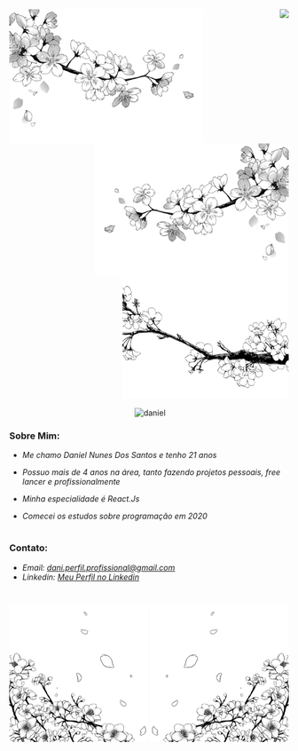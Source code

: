 
<div >
<img align="left" width="350px" heigth="100px" src="https://github.com/Stilyx/Readme-images/blob/main/header-left-flower.png" /><img align="right" width="350px" heigth="100px" src="https://github.com/Stilyx/Readme-images/blob/main/header-right-flower.png" />
</div>




 

 <div align="right"> 
  
<img height="200px" src="https://github-readme-stats.vercel.app/api/top-langs/?username=Stilyx&hide=html&layout=compact&theme=dark"/>
  <img  width="300px" src= "https://github.com/Stilyx/Readme-images/blob/main/main-right-flower.png" />  
  </div>

  
 <p align="center">    
&nbsp;<img height="220px" src="https://github-readme-stats.vercel.app/api?username=Stilyx&theme=dark&show_icons=true" alt="daniel"/></p>

    
   
  <h3>
  Sobre Mim:
  </h3>

 <div>
  
  - *Me chamo Daniel Nunes Dos Santos e tenho 21 anos*  

  - *Possuo mais de 4 anos na área, tanto fazendo projetos pessoais, free lancer e profissionalmente*
    
  - *Minha especialidade é React.Js* 
 
  - *Comecei os estudos sobre programação em 2020*
    
  </div>


  #
  
 
  

  <h3>
    Contato:
  </h3>
  
<div>
 
  - *Email: dani.perfil.profissional@gmail.com*
  - *Linkedin: <a href="https://www.linkedin.com/in/stilyx/" target="blank">Meu Perfil no Linkedin</a>*
  
<div>

#
  
  
  <div align="center">
<img align="left" width="250px" heigth="200px" src="https://github.com/Stilyx/Readme-images/blob/main/footer-left-flower.png" /><a href="" target="_blank">

<img align="right" width="250px" heigth="200px" src="https://github.com/Stilyx/Readme-images/blob/main/footer-right-flower.png" />
  </div>



<!--
**Stilyx/Stilyx** is a ✨ _special_ ✨ repository because its `README.md` (this file) appears on your GitHub profile.

320px

Here are some ideas to get you started:

- 🔭 I’m currently working on ...
- 🌱 I’m currently learning ...
- 👯 I’m looking to collaborate on ...
- 🤔 I’m looking for help with ...
- 💬 Ask me about ...
- 📫 How to reach me: ...
- 😄 Pronouns: ...
- ⚡ Fun fact: ...
-->
